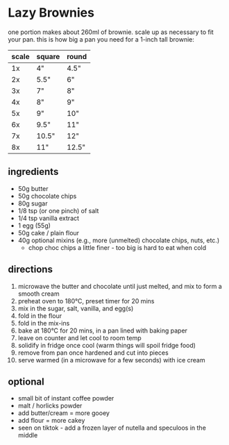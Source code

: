 # Lazy Brownies

one portion makes about 260ml of brownie.
scale up as necessary to fit your pan.
this is how big a pan you need for a 1-inch tall brownie:

| scale | square | round |
|-------|--------|-------|
| 1x    | 4"     | 4.5"  |
| 2x    | 5.5"   | 6"    |
| 3x    | 7"     | 8"    |
| 4x    | 8"     | 9"    |
| 5x    | 9"     | 10"   |
| 6x    | 9.5"   | 11"   |
| 7x    | 10.5"  | 12"   |
| 8x    | 11"    | 12.5" |

## ingredients

* 50g butter
* 50g chocolate chips
* 80g sugar
* 1/8 tsp (or one pinch) of salt
* 1/4 tsp vanilla extract
* 1 egg (55g)
* 50g cake / plain flour
* 40g optional mixins (e.g., more (unmelted) chocolate chips, nuts, etc.)
    * chop choc chips a little finer - too big is hard to eat when cold

## directions

1. microwave the butter and chocolate until just melted, and mix to form a smooth cream
2. preheat oven to 180°C, preset timer for 20 mins
3. mix in the sugar, salt, vanilla, and egg(s)
4. fold in the flour
5. fold in the mix-ins
6. bake at 180°C for 20 mins, in a pan lined with baking paper
7. leave on counter and let cool to room temp
8. solidify in fridge once cool (warm things will spoil fridge food)
9. remove from pan once hardened and cut into pieces
10. serve warmed (in a microwave for a few seconds) with ice cream

## optional

* small bit of instant coffee powder
* malt / horlicks powder
* add butter/cream = more gooey
* add flour = more cakey
* seen on tiktok - add a frozen layer of nutella and speculoos in the middle
